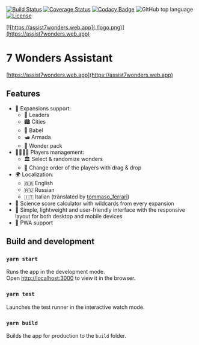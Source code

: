 [![Build Status](https://app.travis-ci.com/kirillunlimited/assist7wonders.svg?branch=master)](https://app.travis-ci.com/kirillunlimited/assist7wonders)
[![Coverage Status](https://coveralls.io/repos/github/kirillunlimited/assist7wonders/badge.svg?branch=master)](https://coveralls.io/github/kirillunlimited/assist7wonders?branch=master)
[![Codacy Badge](https://api.codacy.com/project/badge/Grade/4b5baa33b48e4995b5adc37a65cae574)](https://app.codacy.com/gh/kirillunlimited/assist7wonders?utm_source=github.com&utm_medium=referral&utm_content=kirillunlimited/assist7wonders&utm_campaign=Badge_Grade_Settings)
![GitHub top language](https://img.shields.io/github/languages/top/kirillunlimited/assist7wonders)
[![License](https://img.shields.io/github/license/kirillunlimited/assist7wonders)](https://github.com/kirillunlimited/assist7wonders/blob/master/LICENSE.md)

[![https://assist7wonders.web.app](./logo.png)](https://assist7wonders.web.app)

# 7 Wonders Assistant

[https://assist7wonders.web.app](https://assist7wonders.web.app)

## Features

- 🧩 Expansions support:
  - 🦸 Leaders
  - 🏙️ Cities
  - 🗼 Babel
  - 🛥️ Armada
  - 🗿 Wonder pack
- 👨‍👩‍👧‍👦 Players management:
  - 🏛 Select & randomize wonders
  - 🔄 Change order of the players with drag & drop
- 🌍 Localization:
  - 🇬🇧 English
  - 🇷🇺 Russian
  - 🇮🇹 Italian (translated by [tommaso_ferrari](https://boardgamegeek.com/user/tommaso_ferrari))
- 🧪 Science score calculator with wildcards from every expansion
- 🎨 Simple, lightweight and user-friendly interface with the responsive layout for both desktop and mobile devices
- 📱 PWA support

## Build and development

### `yarn start`

Runs the app in the development mode.\
Open [http://localhost:3000](http://localhost:3000) to view it in the browser.

### `yarn test`

Launches the test runner in the interactive watch mode.

### `yarn build`

Builds the app for production to the `build` folder.
